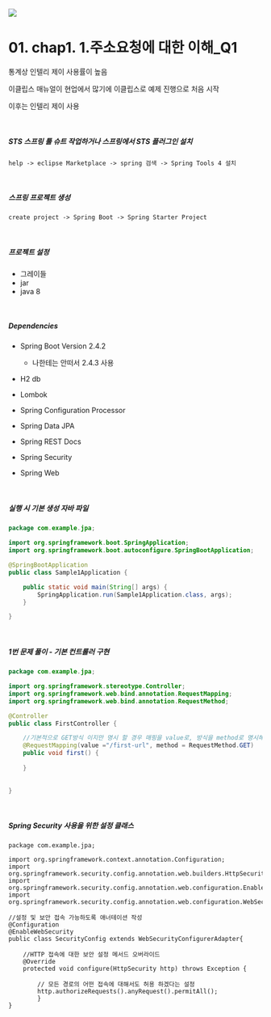 #### ![](https://benefits.fastfive.co.kr/wp-content/uploads/2017/12/logo_%ED%8C%A8%EC%8A%A4%ED%8A%B8%EC%BA%A0%ED%8D%BC%EC%8A%A4-600x500.png)

# 01. chap1. 1.주소요청에 대한 이해_Q1

통계상 인텔리 제이 사용률이 높음

이클립스 매뉴얼이 현업에서 많기에 이클립스로 예제 진행으로 처음 시작

이후는 인텔리 제이 사용

<br/>

##### STS 스프링 툴 슈트 작업하거나 스프링에서 STS 플러그인 설치

```
help -> eclipse Marketplace -> spring 검색 -> Spring Tools 4 설치
```

<br/>

##### 스프링 프로젝트 생성

```
create project -> Spring Boot -> Spring Starter Project
```

<br/>

##### 프로젝트 설정

- 그레이들
- jar
- java 8

<br/>

##### Dependencies

- Spring Boot Version 2.4.2 
  - 나한테는 안떠서 2.4.3 사용

- H2 db
- Lombok
- Spring Configuration Processor
- Spring Data JPA
- Spring REST Docs
- Spring Security
- Spring Web

<br/>

##### 실행 시 기본 생성 자바 파일

```java
package com.example.jpa;

import org.springframework.boot.SpringApplication;
import org.springframework.boot.autoconfigure.SpringBootApplication;

@SpringBootApplication
public class Sample1Application {

	public static void main(String[] args) {
		SpringApplication.run(Sample1Application.class, args);
	}

}
```

<br/>

##### 1번 문제 풀이 - 기본 컨트롤러 구현

```java
package com.example.jpa;

import org.springframework.stereotype.Controller;
import org.springframework.web.bind.annotation.RequestMapping;
import org.springframework.web.bind.annotation.RequestMethod;

@Controller
public class FirstController {

	//기본적으로 GET방식 이지만 명시 할 경우 매핑을 value로, 방식을 method로 명시해 줌
	@RequestMapping(value ="/first-url", method = RequestMethod.GET)
	public void first() {
		
	}
	
	
}
```

<br/>

##### Spring Security 사용을 위한 설정 클래스

```
package com.example.jpa;

import org.springframework.context.annotation.Configuration;
import org.springframework.security.config.annotation.web.builders.HttpSecurity;
import org.springframework.security.config.annotation.web.configuration.EnableWebSecurity;
import org.springframework.security.config.annotation.web.configuration.WebSecurityConfigurerAdapter;

//설정 및 보안 접속 가능하도록 애너테이션 작성
@Configuration
@EnableWebSecurity
public class SecurityConfig extends WebSecurityConfigurerAdapter{

	//HTTP 접속에 대한 보안 설정 메서드 오버라이드
	@Override
	protected void configure(HttpSecurity http) throws Exception {

		// 모든 경로의 어떤 접속에 대해서도 허용 하겠다는 설정
		http.authorizeRequests().anyRequest().permitAll();
		}
}
```

